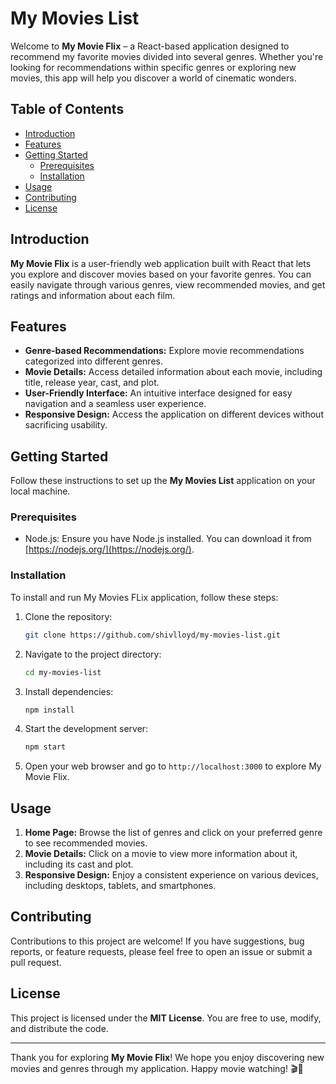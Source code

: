 # My Movies List

Welcome to **My Movie Flix** – a React-based application designed to recommend my favorite movies divided into several genres. Whether you're looking for recommendations within specific genres or exploring new movies, this app will help you discover a world of cinematic wonders.

## Table of Contents

- [Introduction](#introduction)
- [Features](#features)
- [Getting Started](#getting-started)
  - [Prerequisites](#prerequisites)
  - [Installation](#installation)
- [Usage](#usage)
- [Contributing](#contributing)
- [License](#license)

## Introduction

**My Movie Flix** is a user-friendly web application built with React that lets you explore and discover movies based on your favorite genres. You can easily navigate through various genres, view recommended movies, and get ratings and information about each film.

## Features

- **Genre-based Recommendations:** Explore movie recommendations categorized into different genres.
- **Movie Details:** Access detailed information about each movie, including title, release year, cast, and plot.
- **User-Friendly Interface:** An intuitive interface designed for easy navigation and a seamless user experience.
- **Responsive Design:** Access the application on different devices without sacrificing usability.

## Getting Started

Follow these instructions to set up the **My Movies List** application on your local machine.

### Prerequisites

- Node.js: Ensure you have Node.js installed. You can download it from [https://nodejs.org/](https://nodejs.org/).

### Installation
To install and run My Movies FLix application, follow these steps:

1. Clone the repository: 

    ```bash
    git clone https://github.com/shivlloyd/my-movies-list.git
    ```

2. Navigate to the project directory:

    ```bash
    cd my-movies-list
    ```

3. Install dependencies:

    ```bash
    npm install
    ```

4. Start the development server:

    ```bash
    npm start
    ```

5. Open your web browser and go to `http://localhost:3000` to explore My Movie Flix.

## Usage

1. **Home Page:** Browse the list of genres and click on your preferred genre to see recommended movies.
2. **Movie Details:** Click on a movie to view more information about it, including its cast and plot.
3. **Responsive Design:** Enjoy a consistent experience on various devices, including desktops, tablets, and smartphones.

## Contributing
Contributions to this project are welcome! If you have suggestions, bug reports, or feature requests, please feel free to open an issue or submit a pull request.

## License

This project is licensed under the **MIT License**. You are free to use, modify, and distribute the code.

---

Thank you for exploring **My Movie Flix**! We hope you enjoy discovering new movies and genres through my application. Happy movie watching! 🎬🍿